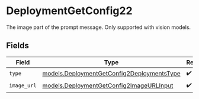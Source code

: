 # DeploymentGetConfig22

The image part of the prompt message. Only supported with vision models.


## Fields

| Field                                                                                          | Type                                                                                           | Required                                                                                       | Description                                                                                    |
| ---------------------------------------------------------------------------------------------- | ---------------------------------------------------------------------------------------------- | ---------------------------------------------------------------------------------------------- | ---------------------------------------------------------------------------------------------- |
| `type`                                                                                         | [models.DeploymentGetConfig2DeploymentsType](../models/deploymentgetconfig2deploymentstype.md) | :heavy_check_mark:                                                                             | N/A                                                                                            |
| `image_url`                                                                                    | [models.DeploymentGetConfig2ImageURLInput](../models/deploymentgetconfig2imageurlinput.md)     | :heavy_check_mark:                                                                             | N/A                                                                                            |